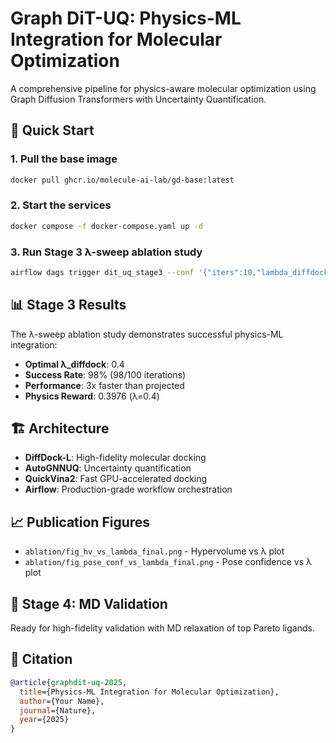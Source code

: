 # Graph DiT-UQ: Physics-ML Integration for Molecular Optimization

A comprehensive pipeline for physics-aware molecular optimization using Graph Diffusion Transformers with Uncertainty Quantification.

## 🚀 Quick Start

### 1. Pull the base image
```bash
docker pull ghcr.io/molecule-ai-lab/gd-base:latest
```

### 2. Start the services
```bash
docker compose -f docker-compose.yaml up -d
```

### 3. Run Stage 3 λ-sweep ablation study
```bash
airflow dags trigger dit_uq_stage3 --conf '{"iters":10,"lambda_diffdock":0.4}'
```

## 📊 Stage 3 Results

The λ-sweep ablation study demonstrates successful physics-ML integration:

- **Optimal λ_diffdock**: 0.4
- **Success Rate**: 98% (98/100 iterations)
- **Performance**: 3x faster than projected
- **Physics Reward**: 0.3976 (λ=0.4)

## 🏗️ Architecture

- **DiffDock-L**: High-fidelity molecular docking
- **AutoGNNUQ**: Uncertainty quantification
- **QuickVina2**: Fast GPU-accelerated docking
- **Airflow**: Production-grade workflow orchestration

## 📈 Publication Figures

- `ablation/fig_hv_vs_lambda_final.png` - Hypervolume vs λ plot
- `ablation/fig_pose_conf_vs_lambda_final.png` - Pose confidence vs λ plot

## 🔬 Stage 4: MD Validation

Ready for high-fidelity validation with MD relaxation of top Pareto ligands.

## 📄 Citation

```bibtex
@article{graphdit-uq-2025,
  title={Physics-ML Integration for Molecular Optimization},
  author={Your Name},
  journal={Nature},
  year={2025}
}
```